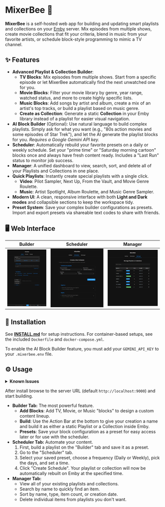 # MixerBee 🐝

**MixerBee** is a self-hosted web app for building and updating smart playlists and collections on your [Emby](https://emby.media/) server. Mix episodes from multiple shows, create movie collections that fit your criteria, blend in music from your favorite artists, or schedule block-style programming to mimic a TV channel.

## ✨ Features

*   **Advanced Playlist & Collection Builder**:
    *   **TV Blocks**: Mix episodes from multiple shows. Start from a specific episode or let MixerBee automatically find the next unwatched one for you.
    *   **Movie Blocks**: Filter your movie library by genre, year range, watched status, and more to create highly specific lists.
    *   **Music Blocks**: Add songs by artist and album, create a mix of an artist's top tracks, or build a playlist based on music genre.
    *   **Create as Collection**: Generate a static **Collection** in your Emby library instead of a playlist for easier visual navigation.
*   **AI Block Builder** (Optional): Use natural language to build complex playlists. Simply ask for what you want (e.g., "80s action movies and some episodes of Star Trek"), and let the AI generate the playlist blocks for you. *Requires a Google Gemini API key.*
*   **Scheduler**: Automatically rebuild your favorite presets on a daily or weekly schedule. Set your "prime time" or "Saturday morning cartoon" blocks once and always have fresh content ready. Includes a "Last Run" status to monitor job success.
*   **Manager**: A unified dashboard to view, search, sort, and delete all of your Playlists and Collections in one place.
*   **Quick Playlists**: Instantly create special playlists with a single click.
    *   **Video**: Pilot Sampler, Next Up, From the Vault, and Movie Genre Roulette.
    *   **Music**: Artist Spotlight, Album Roulette, and Music Genre Sampler.
*   **Modern UI**: A clean, responsive interface with both **Light and Dark modes** and collapsible sections to keep the workspace tidy.
*   **Preset System**: Save your complex builder configurations as presets. Import and export presets via shareable text codes to share with friends.

## 🖥️ Web Interface

| Builder                                             | Scheduler                                             | Manager                                             |
| --------------------------------------------------- | ----------------------------------------------------- | --------------------------------------------------- |
| ![Builder Tab](screenshots/mixerbee_builder.png) | ![Scheduler Tab](screenshots/mixerbee_scheduler.png) | ![Manager Tab](screenshots/mixerbee_manager.png) |

## 🚀 Installation

See **[INSTALL.md](INSTALL.md)** for setup instructions. For container-based setups, see the included `Dockerfile` and `docker-compose.yml`.

To enable the AI Block Builder feature, you must add your `GEMINI_API_KEY` to your `.mixerbee.env` file.

## ⚙️ Usage

<details>
<summary><strong>Known Issues</strong></summary>

<br>

- **Initial environment file not fully applied after web login setup**  
  If the `.env` file is first created through the Web UI login process, the application or container must be restarted for it to function correctly. Until a restart, the app may not behave as expected.  
  _[#todo: improve live reload of environment config]_

</details>

After install browse to the server URL (default `http://localhost:9000`) and start building.

*   **Builder Tab:** The most powerful feature.
    *   **Add Blocks**: Add TV, Movie, or Music "blocks" to design a custom content lineup.
    *   **Build**: Use the Action Bar at the bottom to give your creation a name and build it as either a static Playlist or a Collection inside Emby.
    *   **Presets**: Save your block configuration as a preset for easy access later or for use with the scheduler.
*   **Scheduler Tab:** Automate your content.
    1.  First, build a playlist on the "Builder" tab and save it as a preset.
    2.  Go to the "Scheduler" tab.
    3.  Select your saved preset, choose a frequency (Daily or Weekly), pick the days, and set a time.
    4.  Click "Create Schedule". Your playlist or collection will now be automatically rebuilt on Emby at the specified time.
*   **Manager Tab:**
    *   View all of your existing playlists and collections.
    *   Search by name to quickly find an item.
    *   Sort by name, type, item count, or creation date.
    *   Delete individual items from playlists you don't want.


